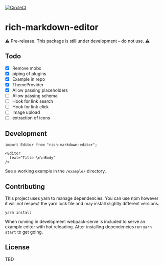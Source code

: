 [![CircleCI](https://circleci.com/gh/outline/rich-markdown-editor.svg?style=svg)](https://circleci.com/gh/outline/rich-markdown-editor)

# rich-markdown-editor

⚠️ Pre-release. This package is still under development – do not use. ⚠️

## Todo

- [x] Remove mobx
- [x] piping of plugins
- [x] Example in repo
- [x] ThemeProvider
- [x] Allow passing placeholders
- [ ] Allow passing schema
- [ ] Hook for link search
- [ ] Hook for link click
- [ ] Image upload
- [ ] extraction of icons

## Development

```
import Editor from "rich-markdown-editor";

<Editor
  text="Title \n\nBody"
/>
```

See a working example in the `/example/` directory.

## Contributing

This project uses yarn to manage dependencies. You can use npm however it will not respect the yarn lock file and may install slightly different versions.

```
yarn install
```

When running in development webpack-serve is included to serve an example editor with hot reloading. After installing dependencies run `yarn start` to get going.

## License

TBD
